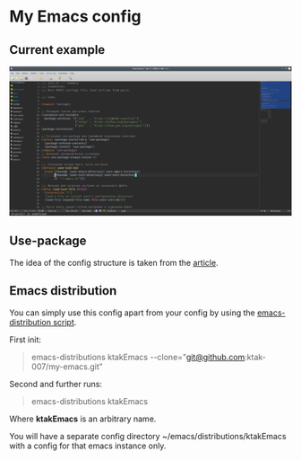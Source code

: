 # My Emacs config

## Current example

![Screenshot](/Screenshot_20220402_145204.png)

## Use-package

The idea of the config structure is taken from the [article](https://dunmaksim.blogspot.com/2017/07/emacs-use-package.html).

## Emacs distribution

You can simply use this config apart from your config by using the [emacs-distribution script](http://www.emacswiki.org/emacs/emacs-distribution).

First init:
> emacs-distributions ktakEmacs --clone="git@github.com:ktak-007/my-emacs.git"

Second and further runs:

> emacs-distributions ktakEmacs

Where **ktakEmacs** is an arbitrary name. 

You will have a separate config directory ~/emacs/distributions/ktakEmacs with a config for that emacs instance only.
